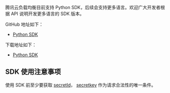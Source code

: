 腾讯云负载均衡目前支持 Python SDK，后续会支持更多语言。欢迎广大开发者根据 API 说明开发更多语言的 SDK 版本。

GitHub 地址如下：

- [Python SDK](https://github.com/tencentyun/clb-python-sdk)


下载地址如下：


- [Python SDK](https://clbsdk-1251740579.cossh.myqcloud.com/CLB_PYTHON_SDK_0.0.3.zip)


## SDK 使用注意事项

使用 SDK 前至少要获取 [secretId](https://console.cloud.tencent.com/capi)， [secretkey](https://console.cloud.tencent.com/capi) 作为请求合法性的唯一条件。

